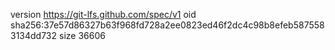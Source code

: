 version https://git-lfs.github.com/spec/v1
oid sha256:37e57d86327b63f968fd728a2ee0823ed46f2dc4c98b8efeb5875583134dd732
size 36606
